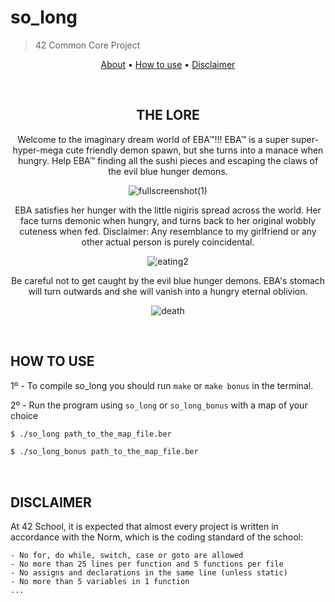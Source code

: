 # **so_long**
> 42 Common Core Project 
</p>
<p align="center">
	<a href="#THE LORE">About</a> •
	<a href="#how-to-use">How to use</a> •
	<a href="#disclaimer">Disclaimer</a>
</p>


<br>
<div align="center">

## THE LORE
Welcome to the imaginary dream world of EBA™!!!
EBA™ is a super super-hyper-mega cute friendly demon spawn, but she turns into a manace when hungry. Help EBA™ finding all the sushi pieces and escaping the claws of the evil blue hunger demons.

	
![fullscreenshot(1)](https://github.com/pmagalha/so_long/assets/136360645/36f866f3-e2d8-4065-ba02-a597be32a585)

EBA satisfies her hunger with the little nigiris spread across the world. Her face turns demonic when hungry, and turns back to her original wobbly cuteness when fed.
Disclaimer: Any resemblance to my girlfriend or any other actual person is purely coincidental.

![eating2](https://github.com/pmagalha/so_long/assets/136360645/1a25451c-7563-4dae-981d-787a7e7cf797)

Be careful not to get caught by the evil blue hunger demons. EBA's stomach will turn outwards and she will vanish into a hungry eternal oblivion.

![death](https://github.com/pmagalha/so_long/assets/136360645/60270d27-d83d-4288-ad73-750e979d8791)

</div>

<br>

## HOW TO USE
1º - To compile so_long you should run `make` or `make bonus` in the terminal.


2º - Run the program using `so_long` or `so_long_bonus` with a map of your choice
```sh
$ ./so_long path_to_the_map_file.ber
```
```sh
$ ./so_long_bonus path_to_the_map_file.ber
```

<br>

## DISCLAIMER
At 42 School, it is expected that almost every project is written in accordance with the Norm, which is the coding standard of the school:

	- No for, do while, switch, case or goto are allowed
	- No more than 25 lines per function and 5 functions per file
	- No assigns and declarations in the same line (unless static)
	- No more than 5 variables in 1 function
	... 
